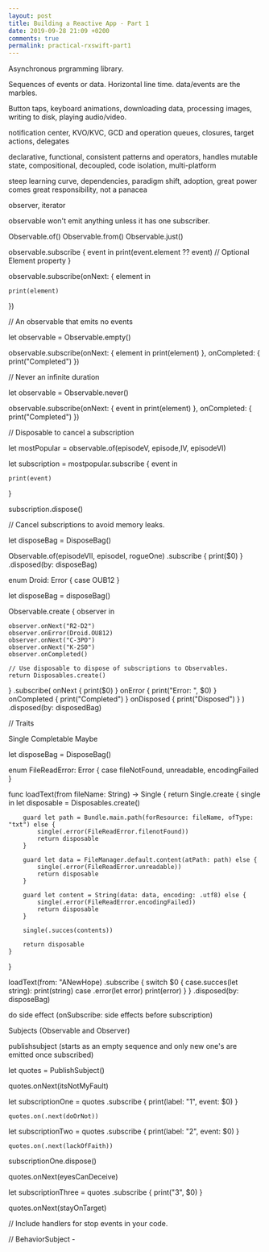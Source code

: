 ```yaml
---
layout: post
title: Building a Reactive App - Part 1
date: 2019-09-28 21:09 +0200
comments: true
permalink: practical-rxswift-part1
---
```


Asynchronous prgramming library.

Sequences of events or data. Horizontal line time. data/events are the marbles.

Button taps, keyboard animations, downloading data, processing images, writing to disk, playing audio/video.

notification center, KVO/KVC, GCD and operation queues, closures, target actions, delegates

declarative, functional, consistent patterns and operators, handles mutable state, compositional, decoupled, code isolation, multi-platform

steep learning curve, dependencies, paradigm shift, adoption, great power comes great responsibility, not a panacea

observer, iterator

observable won't emit anything unless it has one subscriber.

Observable.of()
Observable.from()
Observable.just()

observable.subscribe { event in
    print(event.element ?? event) // Optional Element property
}

observable.subscribe(onNext: {
    element in

    print(element)
})

// An observable that emits no events

let observable = Observable<Void>.empty()

observable.subscribe(onNext: { element in
    print(element)
},
onCompleted: {
    print("Completed")
})

// Never an infinite duration

let observable = Observable<Any>.never()

observable.subscribe(onNext: { event in
    print(element)
},
onCompleted: {
    print("Completed")
})

// Disposable to cancel a subscription

let mostPopular = observable.of(episodeV, episode,IV, episodeVI)

let subscription = mostpopular.subscribe {
    event in

    print(event)
}

subscription.dispose()

// Cancel subscriptions to avoid memory leaks.

let disposeBag = DisposeBag()

Observable.of(episodeVII, episodeI, rogueOne)
    .subscribe {
        print($0)
    }
    .disposed(by: disposeBag)

enum Droid: Error {
    case OUB12
}

let disposeBag = disposeBag()

Observable<String>.create {
    observer in

    observer.onNext("R2-D2")
    observer.onError(Droid.OU812)
    observer.onNext("C-3PO")
    observer.onNext("K-2S0")
    observer.onCompleted()

    // Use disposable to dispose of subscriptions to Observables.
    return Disposables.create()
}
.subscribe(
    onNext { print($0) }
    onError { print("Error: ", $0) }
    onCompleted { print("Completed") }
    onDisposed { print("Disposed") }
)
.disposed(by: disposedBag)


// Traits

Single
Completable
Maybe

let disposeBag = DisposeBag()

enum FileReadError: Error {
    case fileNotFound, unreadable, encodingFailed
}

func loadText(from fileName: String) -> Single<String> {
    return Single.create { single in
        let disposable = Disposables.create()

        guard let path = Bundle.main.path(forResource: fileName, ofType: "txt") else {
            single(.error(FileReadError.filenotFound))
            return disposable
        }

        guard let data = FileManager.default.content(atPath: path) else {
            single(.error(FileReadError.unreadable))
            return disposable
        }

        guard let content = String(data: data, encoding: .utf8) else {
            single(.error(FileReadError.encodingFailed))
            return disposable
        }

        single(.succes(contents))

        return disposable
    }
}

loadText(from: "ANewHope)
    .subscribe {
        switch $0 {
        case.succes(let string):
            print(string)
        case .error(let error)
            print(error)
        }
    }
    .disposed(by: disposeBag)

do side effect (onSubscribe: side effects before subscription)

Subjects (Observable and Observer)

publishsubject (starts as an empty sequence and only new one's are emitted once subscribed)


let quotes = PublishSubject<String>()

quotes.onNext(itsNotMyFault)

let subscriptionOne = quotes
    .subscribe {
        print(label: "1", event: $0)
    }

    quotes.on(.next(doOrNot))
    
let subscriptionTwo = quotes
    .subscribe {
        print(label: "2", event: $0)
    }

    quotes.on(.next(lackOfFaith))

subscriptionOne.dispose()

quotes.onNext(eyesCanDeceive)

let subscriptionThree = quotes
    .subscribe {
        print("3", $0)
    }

quotes.onNext(stayOnTarget)


// Include handlers for stop events in your code.

// BehaviorSubject -
    
